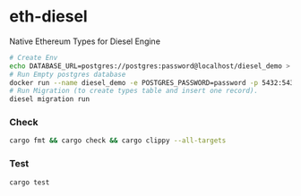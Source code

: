 # eth-diesel
Native Ethereum Types for Diesel Engine

```sh
# Create Env
echo DATABASE_URL=postgres://postgres:password@localhost/diesel_demo > .env
# Run Empty postgres database
docker run --name diesel_demo -e POSTGRES_PASSWORD=password -p 5432:5432 -d postgres:latest
# Run Migration (to create types table and insert one record).
diesel migration run
```

### Check

```sh
cargo fmt && cargo check && cargo clippy --all-targets
```

### Test

```sh
cargo test
```
